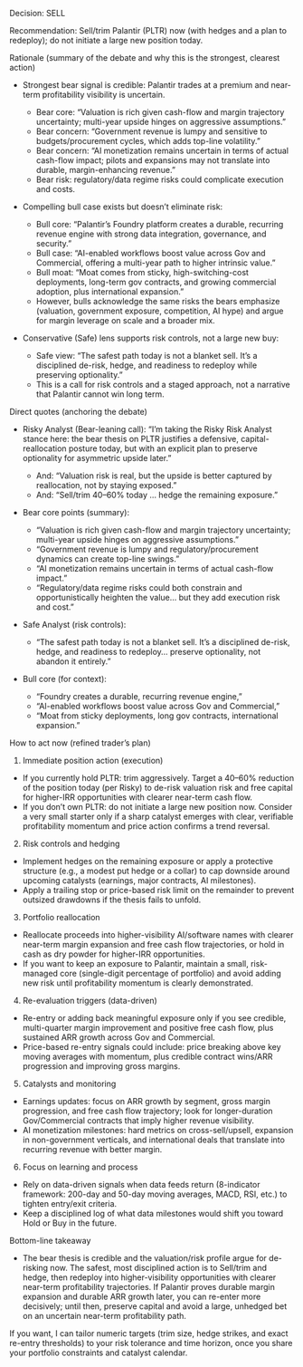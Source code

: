 Decision: SELL

Recommendation: Sell/trim Palantir (PLTR) now (with hedges and a plan to redeploy); do not initiate a large new position today.

Rationale (summary of the debate and why this is the strongest, clearest action)

- Strongest bear signal is credible: Palantir trades at a premium and near-term profitability visibility is uncertain.
  - Bear core: “Valuation is rich given cash-flow and margin trajectory uncertainty; multi-year upside hinges on aggressive assumptions.” 
  - Bear concern: “Government revenue is lumpy and sensitive to budgets/procurement cycles, which adds top-line volatility.” 
  - Bear concern: “AI monetization remains uncertain in terms of actual cash-flow impact; pilots and expansions may not translate into durable, margin-enhancing revenue.”
  - Bear risk: regulatory/data regime risks could complicate execution and costs.

- Compelling bull case exists but doesn’t eliminate risk:
  - Bull core: “Palantir’s Foundry platform creates a durable, recurring revenue engine with strong data integration, governance, and security.”
  - Bull case: “AI-enabled workflows boost value across Gov and Commercial, offering a multi-year path to higher intrinsic value.”
  - Bull moat: “Moat comes from sticky, high-switching-cost deployments, long-term gov contracts, and growing commercial adoption, plus international expansion.”
  - However, bulls acknowledge the same risks the bears emphasize (valuation, government exposure, competition, AI hype) and argue for margin leverage on scale and a broader mix.

- Conservative (Safe) lens supports risk controls, not a large new buy:
  - Safe view: “The safest path today is not a blanket sell. It’s a disciplined de-risk, hedge, and readiness to redeploy while preserving optionality.” 
  - This is a call for risk controls and a staged approach, not a narrative that Palantir cannot win long term.

Direct quotes (anchoring the debate)

- Risky Analyst (Bear-leaning call): “I’m taking the Risky Risk Analyst stance here: the bear thesis on PLTR justifies a defensive, capital-reallocation posture today, but with an explicit plan to preserve optionality for asymmetric upside later.” 
  - And: “Valuation risk is real, but the upside is better captured by reallocation, not by staying exposed.”
  - And: “Sell/trim 40–60% today … hedge the remaining exposure.”

- Bear core points (summary): 
  - “Valuation is rich given cash-flow and margin trajectory uncertainty; multi-year upside hinges on aggressive assumptions.”
  - “Government revenue is lumpy and regulatory/procurement dynamics can create top-line swings.”
  - “AI monetization remains uncertain in terms of actual cash-flow impact.”
  - “Regulatory/data regime risks could both constrain and opportunistically heighten the value… but they add execution risk and cost.”

- Safe Analyst (risk controls): 
  - “The safest path today is not a blanket sell. It’s a disciplined de-risk, hedge, and readiness to redeploy… preserve optionality, not abandon it entirely.”

- Bull core (for context):
  - “Foundry creates a durable, recurring revenue engine,”
  - “AI-enabled workflows boost value across Gov and Commercial,”
  - “Moat from sticky deployments, long gov contracts, international expansion.”

How to act now (refined trader’s plan)

1) Immediate position action (execution)
- If you currently hold PLTR: trim aggressively. Target a 40–60% reduction of the position today (per Risky) to de-risk valuation risk and free capital for higher-IRR opportunities with clearer near-term cash flow.
- If you don’t own PLTR: do not initiate a large new position now. Consider a very small starter only if a sharp catalyst emerges with clear, verifiable profitability momentum and price action confirms a trend reversal.

2) Risk controls and hedging
- Implement hedges on the remaining exposure or apply a protective structure (e.g., a modest put hedge or a collar) to cap downside around upcoming catalysts (earnings, major contracts, AI milestones).
- Apply a trailing stop or price-based risk limit on the remainder to prevent outsized drawdowns if the thesis fails to unfold.

3) Portfolio reallocation
- Reallocate proceeds into higher-visibility AI/software names with clearer near-term margin expansion and free cash flow trajectories, or hold in cash as dry powder for higher-IRR opportunities.
- If you want to keep an exposure to Palantir, maintain a small, risk-managed core (single-digit percentage of portfolio) and avoid adding new risk until profitability momentum is clearly demonstrated.

4) Re-evaluation triggers (data-driven)
- Re-entry or adding back meaningful exposure only if you see credible, multi-quarter margin improvement and positive free cash flow, plus sustained ARR growth across Gov and Commercial.
- Price-based re-entry signals could include: price breaking above key moving averages with momentum, plus credible contract wins/ARR progression and improving gross margins.

5) Catalysts and monitoring
- Earnings updates: focus on ARR growth by segment, gross margin progression, and free cash flow trajectory; look for longer-duration Gov/Commercial contracts that imply higher revenue visibility.
- AI monetization milestones: hard metrics on cross-sell/upsell, expansion in non-government verticals, and international deals that translate into recurring revenue with better margin.

6) Focus on learning and process
- Rely on data-driven signals when data feeds return (8-indicator framework: 200-day and 50-day moving averages, MACD, RSI, etc.) to tighten entry/exit criteria.
- Keep a disciplined log of what data milestones would shift you toward Hold or Buy in the future.

Bottom-line takeaway

- The bear thesis is credible and the valuation/risk profile argue for de-risking now. The safest, most disciplined action is to Sell/trim and hedge, then redeploy into higher-visibility opportunities with clearer near-term profitability trajectories. If Palantir proves durable margin expansion and durable ARR growth later, you can re-enter more decisively; until then, preserve capital and avoid a large, unhedged bet on an uncertain near-term profitability path.

If you want, I can tailor numeric targets (trim size, hedge strikes, and exact re-entry thresholds) to your risk tolerance and time horizon, once you share your portfolio constraints and catalyst calendar.